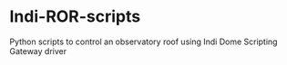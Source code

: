 # Indi-ROR-scripts
Python scripts to control an observatory roof using Indi Dome Scripting Gateway driver
